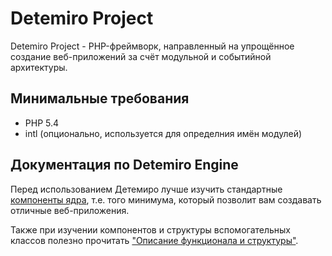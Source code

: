 ﻿# Detemiro Project

Detemiro Project - PHP-фреймворк, направленный на упрощённое создание веб-приложений за счёт модульной и событийной архитектуры.

## Минимальные требования

* PHP 5.4
 * intl (опционально, используется для определния имён модулей)

## Документация по Detemiro Engine
Перед использованием Детемиро лучше изучить стандартные [компоненты ядра](Components), т.е. того минимума, который позволит вам создавать отличные веб-приложения.

Также при изучении компонентов и структуры вспомогательных классов полезно прочитать ["Описание функционала и структуры"](https://docs.detemiro.org/api).